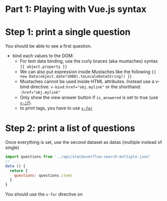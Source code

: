 # Part 1: Playing with Vue.js syntax

# Step 1: print a single question

You should be able to see a first question.

* bind each values to the DOM:
  * For text data binding, use the curly braces (aka mustaches) syntax `{{ object.property }}`
  * We can also put expression inside Mustaches like the following `{{ new Date(object.date*1000).toLocaleDateString() }}`
  * Mustaches cannot be used inside HTML attributes. Instead use a v-bind directive: `v-bind:href="obj.mylink"` or the shorthand: `:href="obj.mylink"`
  * Only show the view answer button if `is_answered` is set to true (use [`v-if`](https://vuejs.org/v2/guide/conditional.html#v-if)).
  * to print tags, you have to use [`v-for`](https://vuejs.org/v2/guide/list.html#Mapping-an-Array-to-Elements-with-v-for)

# Step 2: print a list of questions

Once everything is set, use the second dataset as datas (multiple instead of single)

```js
import questions from '../api/stackoverflow-search-multiple.json'
// ...
data () {
  return {
    questions: questions.items
  }
}
```

You should use the `v-for` directive on 